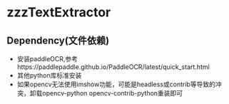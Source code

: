 # zzzTextExtractor
 
## Dependency(文件依赖)

- 安装paddleOCR,参考https://paddlepaddle.github.io/PaddleOCR/latest/quick_start.html
- 其他python库标准安装
- 如果opencv无法使用imshow功能，可能是headless或contrib等导致的冲突，卸载opencv-python opencv-contrib-python重装即可

